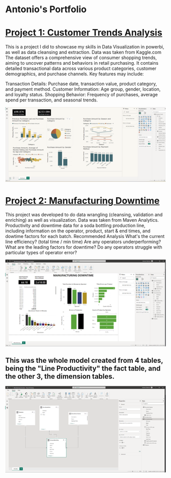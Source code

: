 # Antonio's Portfolio


# [Project 1: Customer Trends Analysis]()

This is a project I did to showcase my skills in Data Visualization in powerbi, as well as data cleansing and extraction.
Data was taken from Kaggle.com
The dataset offers a comprehensive view of consumer shopping trends, aiming to uncover patterns and behaviors in retail purchasing. It contains detailed transactional data across various product categories, customer demographics, and purchase channels. Key features may include:

Transaction Details: Purchase date, transaction value, product category, and payment method. Customer Information: Age group, gender, location, and loyalty status.
Shopping Behavior: Frequency of purchases, average spend per transaction, and seasonal trends.


![The Latest Customer Trends Analysis!](/images/project1-dashboard-customer-shopping-trends.png "Powerbi Customer Trends Dashboard")


# [Project 2: Manufacturing Downtime]()

This project was developed to do data wrangling (cleansing, validation and enriching) as well as visualization.
Data was taken from Maven Analytics.
Productivity and downtime data for a soda bottling production line, including information on the operator, product, start & end times, and dowtime factors for each batch.
Recommended Analysis
What's the current line efficiency? (total time / min time)
Are any operators underperforming?
What are the leading factors for downtime?
Do any operators struggle with particular types of operator error?

![Manufactury Downtown Analysis!](/images/manufacturing.png "Powerbi Manufacturing Downtime")

## This was the whole model created from 4 tables, being the "Line Productivity" the fact table, and the other 3, the dimension tables.

![Manufactury Downtown Analysis!](/images/starmodel.png "Powerbi star model")



